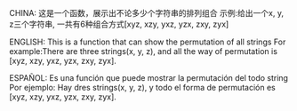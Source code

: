 CHINA:
这是一个函数，展示出不论多少个字符串的排列组合
示例:给出一个x, y, z三个字符串, 一共有6种组合方式[xyz, xzy, yxz, yzx, zxy, zyx]

ENGLISH:
This is a function that can show the permutation of all strings
For example:There are three strings(x, y, z), and all the way of permutation is [xyz, xzy, yxz, yzx, zxy, zyx].

ESPAÑOL:
Es una función que puede mostrar la permutación del todo string
Por ejemplo: Hay dres strings(x, y, z), y todo el forma de permutación es [xyz, xzy, yxz, yzx, zxy, zyx].
